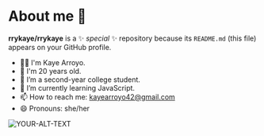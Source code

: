 # About me 👋

**rrykaye/rrykaye** is a ✨ _special_ ✨ repository because its `README.md` (this file) appears on your GitHub profile.
- 👩‍🔧 I'm Kaye Arroyo.
- 💮 I'm 20 years old.
- 🏫 I’m a second-year college student.
- 🌱 I’m currently learning JavaScript.
- 📫 How to reach me: [kayearroyo42@gmail.com](kayearroyo42@gmail.com)
- 😄 Pronouns: she/her

<picture>
 <source media="(prefers-color-scheme: dark)" srcset="YOUR-DARKMODE-IMAGE">
 <source media="(prefers-color-scheme: light)" srcset="YOUR-LIGHTMODE-IMAGE">
 <img alt="YOUR-ALT-TEXT" src="YOUR-DEFAULT-IMAGE">
</picture>
